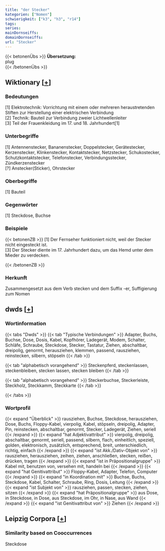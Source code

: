 ```yaml
---
title: "der Stecker"
kategorien: ["Nomen"]
schwierigkeit: ["k3", "h3", "r14"]
tags:
series:
mainDornseiffs:
domainDornseiffs:
url: "Stecker"
---
```


{{< betonenÜbs >}}
**Übersetzung:**  
plug  
{{< /betonenÜbs >}}

## Wiktionary [[+](https://de.wiktionary.org/wiki/Stecker)]

### Bedeutungen
[1] Elektrotechnik: Vorrichtung mit einem oder mehreren heraustretenden Stiften zur Herstellung einer elektrischen Verbindung  
[2] Technik: Bauteil zur Verbindung zweier Lichtwellenleiter  
[3] Teil der Frauenkleidung im 17. und 18. Jahrhundert[1]  

### Unterbegriffe
[1] Antennenstecker, Bananenstecker, Doppelstecker, Gerätestecker, Kerzenstecker, Klinkenstecker, Kontaktstecker, Netzstecker, Schukostecker, Schutzkontaktstecker, Telefonstecker, Verbindungsstecker, Zündkerzenstecker  
[?] Anstecker(Sticker), Ohrstecker  

### Oberbegriffe
[1] Bauteil  

### Gegenwörter
[1] Steckdose, Buchse  

### Beispiele
{{< betonenZB >}}
[1] Der Fernseher funktioniert nicht, weil der Stecker nicht eingesteckt ist.  
[3] Der Stecker diente im 17. Jahrhundert dazu, um das Hemd unter dem Mieder zu verdecken.  

{{< /betonenZB >}}
### Herkunft
Zusammengesetzt aus dem Verb stecken und dem Suffix -er, Suffigierung zum Nomen  



## dwds [[+](https://www.dwds.de/wb/Stecker)]

### Wortinformation
{{< tabs "Dwds" >}}
{{< tab "Typische Verbindungen" >}}
Adapter, Buchs, Buchse, Dose, Dosis, Kabel, Kopfhörer, Ladegerät, Modem, Schalter, Schläfe, Schraube, Steckdose, Stecker, Tastatur, Ziehen, abschaltbar, dreipolig, genormt, herausziehen, klemmen, passend, rausziehen, reinstecken, silbern, stöpseln
{{< /tab >}}

{{< tab "alphabetisch vorangehend" >}}
Steckenpferd, steckenlassen, steckenbleiben, stecken lassen, stecken bleiben
{{< /tab >}}

{{< tab "alphabetisch vorangehend" >}}
Steckerbuchse, Steckerleiste, Steckholz, Steckkamm, Steckkarte
{{< /tab >}}

{{< /tabs >}}

### Wortprofil
{{< expand "Überblick" >}} rausziehen, Buchse, Steckdose, herausziehen, Dose, Buchs, Floppy-Kabel, vierpolig, Kabel, stöpseln, dreipolig, Adapter, Pin, reinstecken, abschaltbar, genormt, Stecker, Ladegerät, Ziehen, seriell {{< /expand >}}
{{< expand "hat Adjektivattribut" >}} vierpolig, dreipolig, abschaltbar, genormt, seriell, passend, silbern, flach, einheitlich, speziell, golden, elektronisch, zusätzlich, entsprechend, breit, unterschiedlich, richtig, einfach {{< /expand >}}
{{< expand "ist Akk./Dativ-Objekt von" >}} rausziehen, herausziehen, zeihen, ziehen, anschließen, stecken, reißen, drücken, tragen {{< /expand >}}
{{< expand "ist in Präpositionalgruppe" >}} Kabel mit, benutzen von, versehen mit, handeln bei {{< /expand >}}
{{< expand "hat Genitivattribut" >}} Floppy-Kabel, Adapter, Telefon, Computer {{< /expand >}}
{{< expand "in Koordination mit" >}} Buchse, Buchs, Steckdose, Kabel, Schalter, Schraube, Ring, Dosis, Leitung {{< /expand >}}
{{< expand "ist Subjekt von" >}} rausziehen, passen, stecken, ziehen, sitzen {{< /expand >}}
{{< expand "hat Präpositionalgruppe" >}} aus Dose, in Steckdose, in Dose, aus Steckdose, im Ohr, in Nase, aus Wand {{< /expand >}}
{{< expand "ist Genitivattribut von" >}} Ziehen {{< /expand >}}

## Leipzig Corpora [[+](https://corpora.uni-leipzig.de/en/res?word=Stecker&corpusId=deu_newscrawl-public_2018)]


### Similarity based on Cooccurrences
Steckdose

